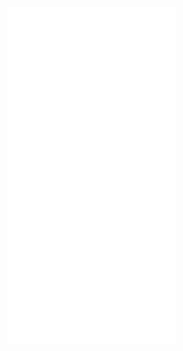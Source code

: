 ![description](description.md)
![health](health.md)
![abilities](abilities.md)
![inventory](inventory.md)


